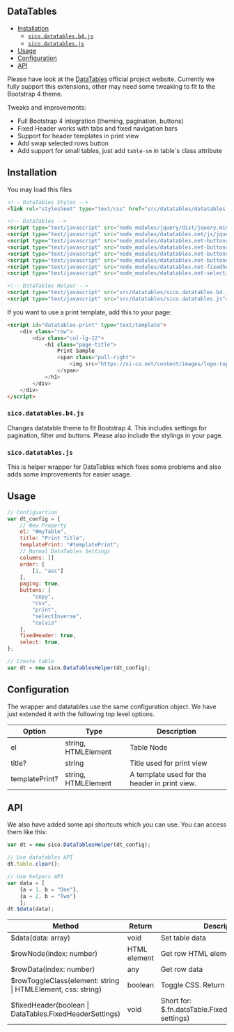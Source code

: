 DataTables
--
<!-- TOC -->

- [Installation](#installation)
    - [```sico.datatables.b4.js```](#sicodatatablesb4js)
    - [```sico.datatables.js```](#sicodatatablesjs)
- [Usage](#usage)
- [Configuration](#configuration)
- [API](#api)

<!-- /TOC -->

Please have look at the [DataTables](https://datatables.net/) official project website. Currently we fully support this extensions, other may need some tweaking to fit to the Bootstrap 4 theme.

Tweaks and improvements:

* Full Bootstrap 4 integration (theming, pagination, buttons)
* Fixed Header works with tabs and fixed navigation bars
* Support for header templates in print view
* Add swap selected rows button
* Add support for small tables, just add `table-sm` in table`s class attribute

## Installation

You may load this files
```html
<!-- DataTables Styles -->
<link rel="stylesheet" type="text/css" href="src/datatables/datatables.css" />

<!-- DataTables -->
<script type="text/javascript" src="node_modules/jquery/dist/jquery.min.js"></script>
<script type="text/javascript" src="node_modules/datatables.net/js/jquery.dataTables.js"></script>
<script type="text/javascript" src="node_modules/datatables.net-buttons/js/dataTables.buttons.min.js"></script>
<script type="text/javascript" src="node_modules/datatables.net-buttons/js/buttons.colVis.min.js"></script>
<script type="text/javascript" src="node_modules/datatables.net-buttons/js/buttons.html5.min.js"></script>
<script type="text/javascript" src="node_modules/datatables.net-buttons/js/buttons.print.min.js"></script>
<script type="text/javascript" src="node_modules/datatables.net-fixedheader/js/dataTables.fixedHeader.min.js"></script>
<script type="text/javascript" src="node_modules/datatables.net-select/js/dataTables.select.min.js"></script>

<!-- DataTables Helper -->
<script type="text/javascript" src="src/datatables/sico.datatables.b4.js"></script>
<script type="text/javascript" src="src/datatables/sico.datatables.js"></script>
```

If you want to use a print template, add this to your page:
```html
<script id="datatables-print" type="text/template">
    <div class="row">
        <div class="col-lg-12">
            <h1 class="page-title">
                Print Sample
                <span class="pull-right">
                    <img src="https://si-co.net/content/images/logo-top.png" alt="Logo">
                </span>
            </h1>
        </div>
    </div>
</script>
```

### ```sico.datatables.b4.js```

Changes datatable theme to fit Bootstrap 4. This includes settings for pagination, filter and buttons. Please also include the stylings in your page.

### ```sico.datatables.js```

This is helper wrapper for DataTables which fixes some problems and also adds some improvements for easier usage. 

## Usage

```javascript
// Configuartion
var dt_config = {
    // New Property
    el: "#myTable",
    title: "Print Title",
    templatePrint: "#templatePrint";
    // Normal DataTables Settings
    columns: []
    order: [
        [1, "asc"]
    ],
    paging: true,
    buttons: [
        "copy",
        "csv",
        "print",
        "selectInverse",
        "colvis"
    ],
    fixedHeader: true,
    select: true,
};

// Create table
var dt = new sico.DataTablesHelper(dt_config);

```

## Configuration

The wrapper and datatables use the same configuration object. We have just extended it with the following top level options.

| Option | Type | Description |
|-|-|-|
|el| string, HTMLElement | Table Node |
|title?| string | Title used for print view |
|templatePrint?| string, HTMLElement | A template used for the header in print view. |

## API

We also have added some api shortcuts which you can use. You can access them like this:

```javascript
var dt = new sico.DataTablesHelper(dt_config);

// Use datatables API
dt.table.clear();

// Use helpers API
var data = [
    {a = 1, b = "One"},
    {a = 2, b = "Two"} 
    ];
dt.$data(data);

```

| Method | Return | Description |
|-|-|-|
|$data(data: array)| void | Set table data |
|$rowNode(index: number)| HTML element | Get row HTML element |
|$rowData(index: number)| any | Get row data |
|$rowToggleClass(element: string \| HTMLElement, css: string) | boolean | Toggle CSS. Return ```true``` if class is set |
|$fixedHeader(boolean \| DataTables.FixedHeaderSettings)| void | Short for: $.fn.dataTable.FixedHeader(this.table, settings) |
